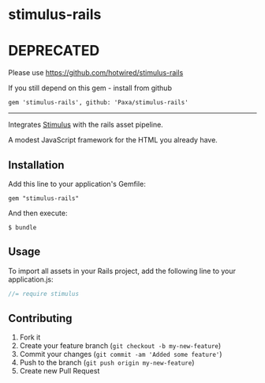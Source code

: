 # stimulus-rails

# DEPRECATED

Please use https://github.com/hotwired/stimulus-rails

If you still depend on this gem - install from github
```
gem 'stimulus-rails', github: 'Paxa/stimulus-rails'
```

---

Integrates [Stimulus](https://stimulusjs.org/) with the rails asset pipeline.

A modest JavaScript framework for the HTML you already have.

## Installation

Add this line to your application's Gemfile:

    gem "stimulus-rails"

And then execute:

    $ bundle

## Usage

To import all assets in your Rails project, add the following line to your application.js:
```js
//= require stimulus
```

## Contributing

1. Fork it
2. Create your feature branch (`git checkout -b my-new-feature`)
3. Commit your changes (`git commit -am 'Added some feature'`)
4. Push to the branch (`git push origin my-new-feature`)
5. Create new Pull Request
